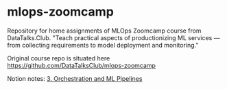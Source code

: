 # mlops-zoomcamp
Repository for home assignments of MLOps Zoomcamp course from DataTalks.Club.
"Teach practical aspects of productionizing ML services — from collecting requirements to model deployment and monitoring."

Original course repo is situated here https://github.com/DataTalksClub/mlops-zoomcamp

Notion notes:
[3. Orchestration and ML Pipelines](https://www.notion.so/3-Orchestration-and-ML-Pipelines-5376b1f639864d88877c2f00cc1d757d)
